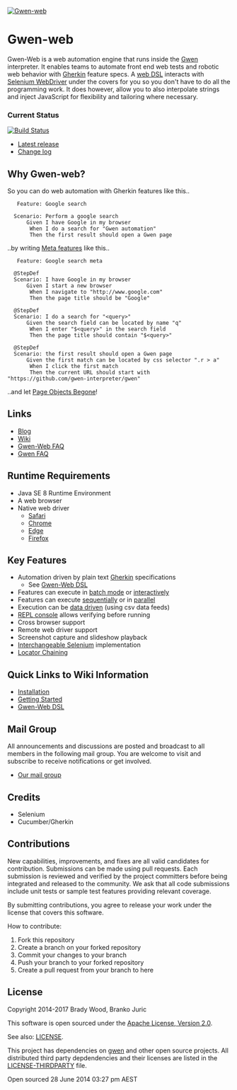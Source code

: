 [![Gwen-web](https://github.com/gwen-interpreter/gwen/wiki/img/gwen-attractor.png)](https://github.com/gwen-interpreter/gwen/wiki/The-Gwen-Logo)

Gwen-web
========

Gwen-Web is a web automation engine that runs inside the [Gwen](https://github.com/gwen-interpreter/gwen) interpreter.
It enables teams to automate front end web tests and robotic web behavior with 
[Gherkin](https://github.com/cucumber/cucumber/wiki/Gherkin) feature specs.
A [web DSL](http://htmlpreview.github.io/?https://github.com/gwen-interpreter/gwen-web/blob/master/docs/dsl/gwen-web-dsl.html) interacts with [Selenium WebDriver](http://www.seleniumhq.org/projects/webdriver) under the covers for you so you don't have to do all the programming work. It does however, allow you to also interpolate strings and inject JavaScript for flexibility and tailoring where necessary.

### Current Status

[![Build Status](https://travis-ci.org/gwen-interpreter/gwen-web.svg?branch=master)](https://travis-ci.org/gwen-interpreter/gwen-web)

- [Latest release](https://github.com/gwen-interpreter/gwen-web/releases/latest)
- [Change log](CHANGELOG)

Why Gwen-web?
-------------
So you can do web automation with Gherkin features like this..
```gherkin
   Feature: Google search

  Scenario: Perform a google search
      Given I have Google in my browser
       When I do a search for "Gwen automation"
       Then the first result should open a Gwen page
```

..by writing [Meta features](https://github.com/gwen-interpreter/gwen/wiki/Meta-Features) like this..
```gherkin
   Feature: Google search meta

  @StepDef
  Scenario: I have Google in my browser
      Given I start a new browser
       When I navigate to "http://www.google.com"
       Then the page title should be "Google"

  @StepDef
  Scenario: I do a search for "<query>"
      Given the search field can be located by name "q"
       When I enter "$<query>" in the search field
       Then the page title should contain "$<query>"

  @StepDef
  Scenario: the first result should open a Gwen page
      Given the first match can be located by css selector ".r > a"
       When I click the first match
       Then the current URL should start with "https://github.com/gwen-interpreter/gwen"
```
..and let [Page Objects Begone](https://gweninterpreter.wordpress.com/2014/08/27/page-objects-begone/)!

Links
-----

- [Blog](https://gweninterpreter.wordpress.com)
- [Wiki](https://github.com/gwen-interpreter/gwen-web/wiki)
- [Gwen-Web FAQ](https://github.com/gwen-interpreter/gwen-web/wiki/FAQ)
- [Gwen FAQ](https://github.com/gwen-interpreter/gwen/wiki/FAQ)

Runtime Requirements
--------------------

- Java SE 8 Runtime Environment
- A web browser
- Native web driver
  - [Safari](https://webkit.org/blog/6900/webdriver-support-in-safari-10/)
  - [Chrome](https://sites.google.com/a/chromium.org/chromedriver/)
  - [Edge](https://developer.microsoft.com/en-us/microsoft-edge/tools/webdriver/)
  - [Firefox](https://github.com/mozilla/geckodriver/releases)

Key Features
------------

* Automation driven by plain text [Gherkin](https://github.com/cucumber/cucumber/wiki/Gherkin) specifications
  * See [Gwen-Web DSL](http://htmlpreview.github.io/?https://github.com/gwen-interpreter/gwen-web/blob/master/docs/dsl/gwen-web-dsl.html)
* Features can execute in [batch mode](https://github.com/gwen-interpreter/gwen/wiki/Execution-Modes#batch-execution) or [interactively](https://github.com/gwen-interpreter/gwen/wiki/Execution-Modes#interactive-repl-execution)
* Features can execute [sequentially](https://github.com/gwen-interpreter/gwen/wiki/Execution-Modes#serial-execution) or in [parallel](https://github.com/gwen-interpreter/gwen/wiki/Execution-Modes#parallel-execution)
* Execution can be [data driven](https://github.com/gwen-interpreter/gwen/wiki/Execution-Modes#csv-data-feeds) (using csv data feeds)
* [REPL console](https://github.com/gwen-interpreter/gwen/wiki/REPL-Console) allows verifying before running
* Cross browser support
* Remote web driver support
* Screenshot capture and slideshow playback
* [Interchangeable Selenium](https://github.com/gwen-interpreter/gwen-web/wiki/Runtime-Settings#changing-the-selenium-version) implementation
* [Locator Chaining](https://github.com/gwen-interpreter/gwen-web/wiki/Locator-Chaining)

Quick Links to Wiki Information
-------------------------------
- [Installation](https://github.com/gwen-interpreter/gwen-web/wiki/Installation)
- [Getting Started](https://github.com/gwen-interpreter/gwen-web/wiki/Getting-Started)
- [Gwen-Web DSL](http://htmlpreview.github.io/?https://github.com/gwen-interpreter/gwen-web/blob/master/docs/dsl/gwen-web-dsl.html)

Mail Group
----------

All announcements and discussions are posted and broadcast to all members in
the following mail group. You are welcome to visit and subscribe to receive
notifications or get involved.

- [Our mail group](https://groups.google.com/d/forum/gwen-interpreter)

Credits
-------
- Selenium
- Cucumber/Gherkin

Contributions
-------------

New capabilities, improvements, and fixes are all valid candidates for
contribution. Submissions can be made using pull requests. Each submission
is reviewed and verified by the project committers before being integrated
and released to the community. We ask that all code submissions include unit
tests or sample test features providing relevant coverage.

By submitting contributions, you agree to release your work under the
license that covers this software.

How to contribute:
1. Fork this repository
2. Create a branch on your forked repository
3. Commit your changes to your branch
4. Push your branch to your forked repository
5. Create a pull request from your branch to here

License
-------

Copyright 2014-2017 Brady Wood, Branko Juric

This software is open sourced under the
[Apache License, Version 2.0](http://www.apache.org/licenses/LICENSE-2.0.txt).

See also: [LICENSE](LICENSE).

This project has dependencies on [gwen](https://github.com/gwen-interpreter/gwen)
and other open source projects. All distributed third party depdendencies and
their licenses are listed in the [LICENSE-THIRDPARTY](LICENSE-THIRDPARTY)
file.

Open sourced 28 June 2014 03:27 pm AEST
